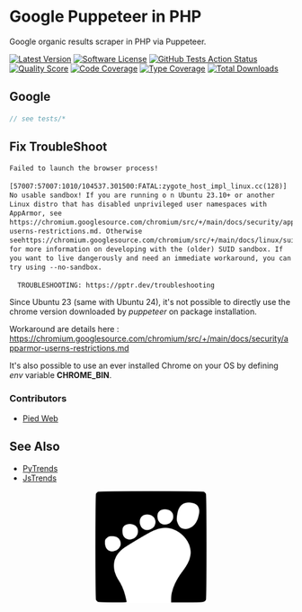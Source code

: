 # Google Puppeteer in PHP

Google organic results scraper in PHP via Puppeteer.

[![Latest Version](https://img.shields.io/github/tag/PiedWeb/PiedWeb.svg?style=flat&label=release)](https://github.com/PiedWeb/PiedWeb/tags)
[![Software License](https://img.shields.io/badge/license-MIT-brightgreen.svg?style=flat)](LICENSE)
[![GitHub Tests Action Status](https://img.shields.io/github/actions/workflow/status/PiedWeb/PiedWeb/run-tests.yml?branch=main)](https://github.com/PiedWeb/PiedWeb/actions)
[![Quality Score](https://img.shields.io/scrutinizer/g/PiedWeb/PiedWeb.svg?style=flat)](https://scrutinizer-ci.com/g/PiedWeb/PiedWeb)
[![Code Coverage](https://codecov.io/gh/PiedWeb/PiedWeb/branch/main/graph/badge.svg)](https://codecov.io/gh/PiedWeb/PiedWeb/branch/main)
[![Type Coverage](https://shepherd.dev/github/PiedWeb/PiedWeb/coverage.svg)](https://shepherd.dev/github/PiedWeb/PiedWeb)
[![Total Downloads](https://img.shields.io/packagist/dt/piedweb/google.svg?style=flat)](https://packagist.org/packages/piedweb/google)

## Google

```php
// see tests/*
```

## Fix TroubleShoot

```
Failed to launch the browser process!
  [57007:57007:1010/104537.301500:FATAL:zygote_host_impl_linux.cc(128)] No usable sandbox! If you are running o n Ubuntu 23.10+ or another Linux distro that has disabled unprivileged user namespaces with AppArmor, see https://chromium.googlesource.com/chromium/src/+/main/docs/security/apparmor-userns-restrictions.md. Otherwise seehttps://chromium.googlesource.com/chromium/src/+/main/docs/linux/suid_sandbox_development.md for more information on developing with the (older) SUID sandbox. If you want to live dangerously and need an immediate workaround, you can try using --no-sandbox.

  TROUBLESHOOTING: https://pptr.dev/troubleshooting
```

Since Ubuntu 23 (same with Ubuntu 24), it's not possible to directly use the chrome version downloaded by _puppeteer_ on package installation.

Workaround are details here :
https://chromium.googlesource.com/chromium/src/+/main/docs/security/apparmor-userns-restrictions.md

It's also possible to use an ever installed Chrome on your OS by defining _env_ variable **CHROME_BIN**.

### Contributors

- [Pied Web](https://piedweb.com)

## See Also

- [PyTrends](https://github.com/GeneralMills/pytrends)
- [JsTrends](https://github.com/pat310/google-trends-ap)

<p align="center"><a href="https://dev.piedweb.com" rel="dofollow">
<img src="https://raw.githubusercontent.com/Pushword/Pushword/f5021f4c5d5d3ab3f2858ec2e4bdd70818806c6a/packages/admin/src/Resources/assets/logo.svg" width="200" height="200" alt="PHP Packages Open Source" />
</a></p>
